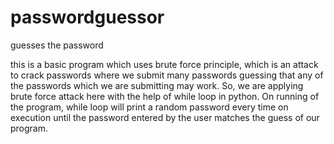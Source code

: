 # passwordguessor
guesses the password


this is a basic program which uses brute force principle, which is an attack to crack passwords where we submit many passwords guessing that any of the passwords which we are submitting may work.
So, we are applying brute force attack here with the help of while loop in python.
On running of the program, while loop will print a random password every time on execution until the password entered by the user matches the guess of our program.
